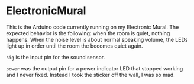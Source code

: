 # ElectronicMural

This is the Arduino code currently running on my Electronic Mural. The expected behavior is the following: when the room is quiet, nothing happens. When the noise level is about normal speaking volume, the LEDs light up in order until the room the becomes quiet again.

`sig` is the input pin for the sound sensor.

`power` was the output pin for a power indicator LED that stopped working and I never fixed. Instead I took the sticker off the wall, I was so mad. 
